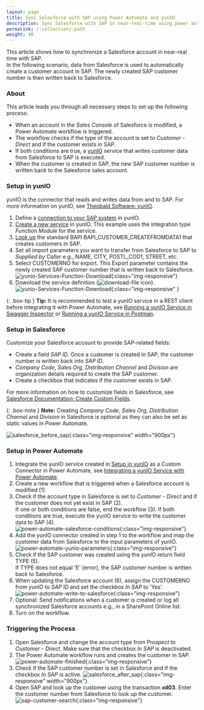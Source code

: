 ```yaml
---
layout: page
title: Sync Salesforce with SAP using Power Automate and yunIO
description: Sync Salesforce with SAP in near-real-time using power automate and yunIO
permalink: /:collection/:path
weight: 40
---
```


This article shows how to synchronize a Salesforce account in near-real time with SAP.<br>
In the following scenario, data from Salesforce is used to automatically create a customer account in SAP. 
The newly created SAP customer number is then written back to Salesforce.

### About

This article leads you through all necessary steps to set up the following process:

- When an account in the *Sales Console* of Salesforce is modified, a Power Automate workflow is triggered.
- The workflow checks if the type of the account is set to *Customer - Direct* and if the customer exists in SAP.
- If both conditions are true, a [yunIO](https://help.theobald-software.com/en/yunio/) service that writes customer data from Salesforce to SAP is executed.
- When the customer is created in SAP, the new SAP customer number is written back to the Salesforce sales account.

### Setup in yunIO

yunIO is the connector that reads and writes data from and to SAP.
For more information on yunIO, see [Theobald Software: yunIO](https://theobald-software.com/en/yunio/).

1. Define a [connection to your SAP system](https://help.theobald-software.com/en/yunio/sap-connection) in yunIO. 
2. [Create a new service](https://help.theobald-software.com/en/yunio/getting-started#creating-a-service) in yunIO. 
This example uses the integration type *Function Module* for the service.
3. [Look up](https://help.theobald-software.com/en/yunio/bapis-and-function-modules#look-up-a-function-module--bapi) the standard BAPI BAPI_CUSTOMER_CREATEFROMDATA1 that creates customers in SAP. 
4. Set all import parameters you want to transfer from Salesforce to SAP to *Supplied by Caller* e.g., NAME, CITY, POSTL_COD1, STREET, etc.<br>
5. Select CUSTOMERNO for export. This Export parameter contains the newly created SAP customer number that is written back to Salesforce.<br>
![yunio-Services-Function-Download](/img/contents\yunio\yunio-bapi-createcustomer.png){:class="img-responsive"}
6. Download the service definition (![download-file](/img/contents/yunio/download.png) icon).<br>
![yunio-Services-Function-Download](/img/contents/yunio/yunio-run-services-function-download.png){:class="img-responsive" }

{: .box-tip }
**Tip:** It is recommended to test a yunIO service in a REST client before integrating it with Power Automate, see [Running a yunIO Service in Swagger Inspector](https://kb.theobald-software.com/yunio/running-a-yunio-service-in-swagger-inspector) or [Running a yunIO Service in Postman](https://kb.theobald-software.com/yunio/running-a-yunio-service-in-postman). 

### Setup in Salesforce

Customize your Salesforce account to provide SAP-related fields:
- Create a field *SAP ID*. Once a customer is created in SAP, the customer number is written back into *SAP ID*.
- *Company Code*, *Sales Org*, *Distribution Channel* and *Division* are organization details required to create the SAP customer.
- Create a checkbox that indicates if the customer exists in SAP.

For more information on how to customize fields in Salesforce, see [Salesforce Documentation: Create Custom Fields](https://help.salesforce.com/s/articleView?id=sf.adding_fields.htm&type=5).

{: .box-note }
**Note:** Creating *Company Code*, *Sales Org*, *Distribution Channel* and *Division* in Salesforce is optional as they can also be set as static values in Power Automate.

![salesforce_before_sap](/img/contents/yunio/salesforce_before_sap.png){:class="img-responsive" width="900px"}


### Setup in Power Automate

1. Integrate the yunIO service created in [Setup in yunIO](#setup-in-yunio) as a Custom Connector in Power Automate, see [Integrating a yunIO Service with Power Automate](https://kb.theobald-software.com/yunio/integrating-a-yunio-service-with-power-automate#configuring-a-yunio-custom-connector-in-power-automate).
2. Create a new workflow that is triggered when a Salesforce account is modified (1).
3. Check if the account type in Salesforce is set to *Customer - Direct* and if the customer does not yet exist in SAP (2).<br>
If one or both conditions are false, end the workflow (3).
If both conditions are true, execute the yunIO service to write the customer data to SAP (4).<br>
![power-automate-salesforce-conditions](/img/contents/yunio/power-automate-salesforce-conditions.png){:class="img-responsive"}
4. Add the yunIO connector created in step 1 to the workflow and map the customer data from Salesforce to the input parameters of yunIO.<br>
![power-automate-yunio-parameters](/img/contents/yunio/power-automate-yunio-parameters.png){:class="img-responsive"}
5. Check if the SAP customer was created using the yunIO return field TYPE (5). <br>
If TYPE does not equal 'E' (error), the SAP customer number is written back to Salesforce.
6. When updating the Salesforce account (6), assign the CUSTOMERNO from yunIO to *SAP ID* and set the checkbox *In SAP* to 'Yes'.
![power-automate-write-to-salesforce](/img/contents/yunio\power-automate-write-to-salesforce.png){:class="img-responsive"}
7. Optional: Send notifications when a customer is created or log all synchronized Salesforce accounts e.g., in a SharePoint Online list. 
8. Turn on the workflow.


### Triggering the Process

1. Open Salesforce and change the account type from *Prospect* to *Customer - Direct*.
Make sure that the checkbox *In SAP* is deactivated.
2. The Power Automate workflow runs and creates the customer in SAP. <br>
![power-automate-finished](/img/contents/yunio/power-automate-finished.png){:class="img-responsive"}
3. Check if the SAP customer number is set in Salesforce and if the checkbox *In SAP* is active.
![salesforce_after_sap](/img/contents/yunio/salesforce_after_sap.png){:class="img-responsive" width="900px"}
4. Open SAP and look up the customer using the transaction **xd03**. Enter the customer number from Salesforce to look up the customer.
![sap-customer-search](/img/contents/yunio/sap-customer-search.png){:class="img-responsive"}
